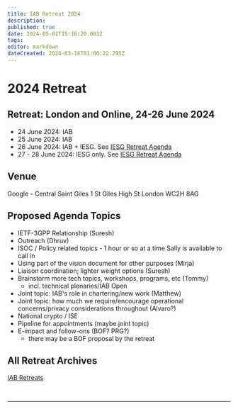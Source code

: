 ```yaml
---
title: IAB Retreat 2024
description: 
published: true
date: 2024-05-01T15:16:20.001Z
tags: 
editor: markdown
dateCreated: 2024-03-16T01:00:22.295Z
---
```


# 2024 Retreat

## Retreat: London and Online, 24-26 June 2024

* 24 June 2024: IAB 
* 25 June 2024: IAB 
* 26 June 2024: IAB + IESG. See [IESG Retreat Agenda](https://wiki.ietf.org/en/group/iesg/RetreatInfo)
* 27 - 28 June 2024: IESG only.  See [IESG Retreat Agenda](https://wiki.ietf.org/en/group/iesg/RetreatInfo)

## Venue

Google - Central Saint Giles
1 St Giles High St
London
WC2H 8AG

## Proposed Agenda Topics

- IETF-3GPP Relationship (Suresh)
- Outreach (Dhruv)
- ISOC / Policy related topics - 1 hour or so at a time Sally is available to call in
- Using part of the vision document for other purposes (Mirja)
- Liaison coordination; lighter weight options (Suresh)
- Brainstorm more tech topics, workshops, programs, etc (Tommy)
  - incl. technical plenaries/IAB Open
- Joint topic: IAB's role in chartering/new work (Matthew)
- Joint topic: how much we require/encourage operational concerns/privacy considerations throughout (Alvaro?)
- National crypto / ISE 
- Pipeline for appointments (maybe joint topic)
- E-impact and follow-ons (BOF? PRG?) 
  - there may be a BOF proposal by the retreat
 
 
## All Retreat Archives
[IAB Retreats](/group/iab/IAB_Retreats)

&nbsp;
&nbsp;
&nbsp;

---
